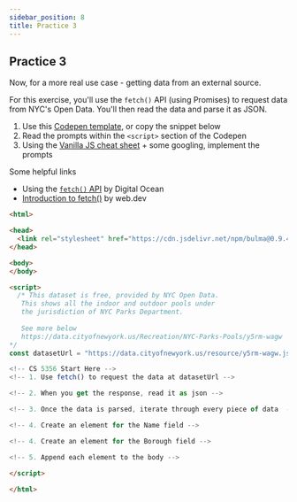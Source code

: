 ```yaml
---
sidebar_position: 8
title: Practice 3
---
```


## Practice 3

Now, for a more real use case - getting data from an external source.

For this exercise, you'll use the `fetch()` API (using Promises) to request data from NYC's Open Data. You'll then read the data and parse it as JSON.

1. Use this [Codepen template](https://codepen.io/intricatecloud/pen/gOjdmgP?editors=1010), or copy the snippet below
2. Read the prompts within the `<script>` section of the Codepen
3. Using the [Vanilla JS cheat sheet](../resources/vanilla-js-cheatsheet.md) + some googling, implement the prompts

Some helpful links
- Using the [`fetch()` API](https://www.digitalocean.com/community/tutorials/how-to-use-the-javascript-fetch-api-to-get-data) by Digital Ocean
- [Introduction to fetch()](https://web.dev/introduction-to-fetch/) by web.dev

```html
<html>

<head>
  <link rel="stylesheet" href="https://cdn.jsdelivr.net/npm/bulma@0.9.4/css/bulma.min.css">
</head>

<body>  
</body>

<script>
  /* This dataset is free, provided by NYC Open Data.
   This shows all the indoor and outdoor pools under
   the jurisdiction of NYC Parks Department.
   
   See more below
   https://data.cityofnewyork.us/Recreation/NYC-Parks-Pools/y5rm-wagw
*/ 
const datasetUrl = "https://data.cityofnewyork.us/resource/y5rm-wagw.json"  

<!-- CS 5356 Start Here -->
<!-- 1. Use fetch() to request the data at datasetUrl -->

<!-- 2. When you get the response, read it as json -->

<!-- 3. Once the data is parsed, iterate through every piece of data  -->

<!-- 4. Create an element for the Name field -->

<!-- 4. Create an element for the Borough field -->

<!-- 5. Append each element to the body -->

</script>
  
</html>
```
